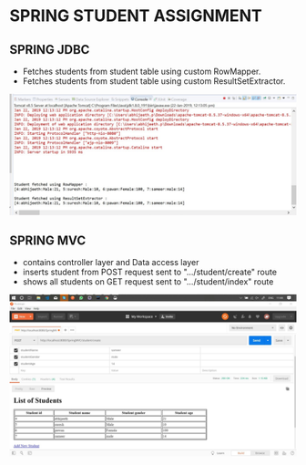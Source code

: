 # SPRING STUDENT ASSIGNMENT

## SPRING JDBC

- Fetches students from student table using custom RowMapper.
- Fetches students from student table using custom ResultSetExtractor.

<img src="./results/JDBCOutput.jpg">

## SPRING MVC

- contains controller layer and Data access layer
- inserts student from POST request sent to ".../student/create" route
- shows all students on GET request sent to ".../student/index" route

<img src="./results/PostmanRequest.jpg">
